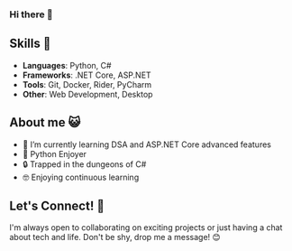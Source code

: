 ### Hi there 👋

## Skills 🚀

- **Languages**: Python, C#
- **Frameworks**: .NET Core, ASP.NET
- **Tools**: Git, Docker, Rider, PyCharm
- **Other**: Web Development, Desktop

## About me 😺

- 🌱 I’m currently learning DSA and ASP.NET Core advanced features
- 🐍 Python Enjoyer
- 🔒 Trapped in the dungeons of C#
- 🤓 Enjoying continuous learning

## Let's Connect! 🤝

I'm always open to collaborating on exciting projects or just having a chat about tech and life. Don't be shy, drop me a message! 😊


<!--
**EtoZheNolan/EtoZheNolan** is a ✨ _special_ ✨ repository because its `README.md` (this file) appears on your GitHub profile.

Here are some ideas to get you started:

- 🔭 I’m currently working on ...
- 🌱 I’m currently learning ...
- 👯 I’m looking to collaborate on ...
- 🤔 I’m looking for help with ...
- 💬 Ask me about ...
- 📫 How to reach me: ...
- 😄 Pronouns: ...
- ⚡ Fun fact: ...
-->

